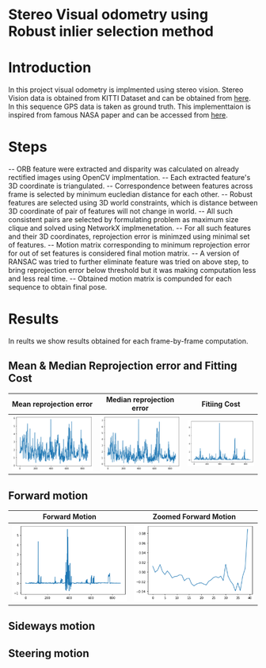 # Stereo Visual odometry using Robust inlier selection method

# Introduction
In this project visual odometry is implmented using stereo vision. Stereo Vision data is obtained from KITTI Dataset and can be obtained from [here](http://www.cvlibs.net/datasets/kitti/raw_data.php). In this sequence GPS data is taken as ground truth. This implementtaion is inspired from famous NASA paper and can be accessed from [here](https://www-robotics.jpl.nasa.gov/publications/Andrew_Howard/howard_iros08_visodom.pdf).

# Steps
-- ORB feature were extracted and disparity was calculated on already rectified images using OpenCV implmentation.
-- Each extracted feature's 3D coordinate is triangulated.
-- Correspondence between features across frame is selected by minimum eucledian distance for each other.
-- Robust features are selected using 3D world constraints, which is distance between 3D coordinate of pair of features will not change in world.
-- All such consistent pairs are selected by formulating problem as maximum size clique and solved using NetworkX implmenetation.
-- For all such features and their 3D coordinates, reprojection error is minimzed using minimal set of features.
-- Motion matrix corresponding to minimum reprojection error for out of set features is considered final motion matrix.
-- A version of RANSAC was tried to further eliminate feature was tried on above step, to bring reprojection error below threshold but it was making computation less and less real time.
-- Obtained motion matrix is compunded for each sequence to obtain final pose.
# Results
In reults we show results obtained for each frame-by-frame computation.
## Mean & Median Reprojection error and Fitting Cost

| Mean reprojection error | Median reprojection error | Fitiing Cost |
:-----:|:------:|:------:
![](https://github.com/Ayush-Learner/Data-Science-ML-Practice/blob/master/Stereo%20Visual%20Odometry/Images/mean%20reprojection%20error.png)|![](https://github.com/Ayush-Learner/Data-Science-ML-Practice/blob/master/Stereo%20Visual%20Odometry/Images/median%20reprojection%20error.png)|![](https://github.com/Ayush-Learner/Data-Science-ML-Practice/blob/master/Stereo%20Visual%20Odometry/Images/fittinng%20cost.png)

## Forward motion
| Forward Motion | Zoomed Forward Motion |
:------:|:-------:
![](https://github.com/Ayush-Learner/Data-Science-ML-Practice/blob/master/Stereo%20Visual%20Odometry/Images/forward%20motion.png)|![](https://github.com/Ayush-Learner/Data-Science-ML-Practice/blob/master/Stereo%20Visual%20Odometry/Images/zoomed%20forward.png)
## Sideways motion
## Steering motion
